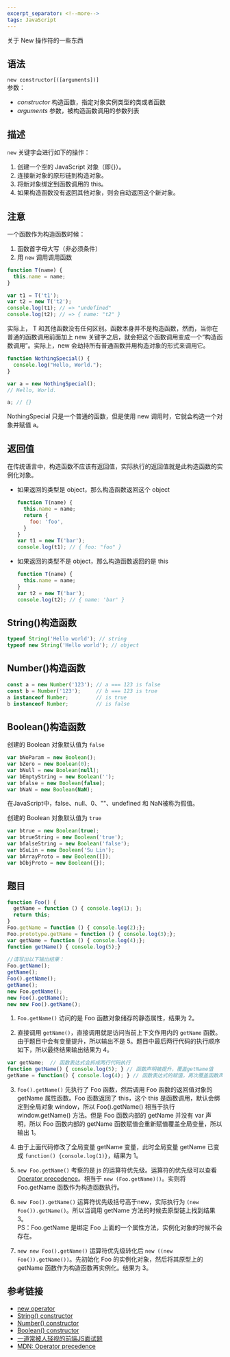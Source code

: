 ```yaml
---
excerpt_separator: <!--more-->
tags: JavaScript
---
```

关于 New 操作符的一些东西
<!--more-->
## 语法

`new constructor[([arguments])]`  
参数：  
- *constructor* 构造函数，指定对象实例类型的类或者函数  
- *arguments* 参数，被构造函数调用的参数列表  

## 描述

`new` 关键字会进行如下的操作：
1. 创建一个空的 JavaScript 对象（即{}）。
2. 连接新对象的原形链到构造对象。
3. 将新对象绑定到函数调用的 this。
4. 如果构造函数没有返回其他对象，则会自动返回这个新对象。

## 注意
一个函数作为构造函数时候：
1. 函数首字母大写（非必须条件）
2. 用 `new` 调用调用函数

```js
function T(name) {
  this.name = name;
}

var t1 = T('t1');
var t2 = new T('t2');
console.log(t1); // => "undefined"
console.log(t2); // => { name: "t2" }
```
实际上， T 和其他函数没有任何区别。函数本身并不是构造函数，然而，当你在普通的函数调用前面加上 new 关键字之后，就会把这个函数调用变成一个“构造函数调用”。实际上，new 会劫持所有普通函数并用构造对象的形式来调用它。  
```js
function NothingSpecial() {
  console.log("Hello, World.");
}

var a = new NothingSpecial();
// Hello, World.

a; // {}
```
NothingSpecial 只是一个普通的函数，但是使用 new 调用时，它就会构造一个对象并赋值 a。

## 返回值
在传统语言中，构造函数不应该有返回值，实际执行的返回值就是此构造函数的实例化对象。
- 如果返回的类型是 object，那么构造函数返回这个 object
  ```js
  function T(name) {
    this.name = name;
    return {
      foo: 'foo',
    }
  }
  var t1 = new T('bar');
  console.log(t1); // { foo: "foo" }
  ```

- 如果返回的类型不是 object，那么构造函数返回的是 this
  ```js
  function T(name) {
    this.name = name;
  }
  var t2 = new T('bar');
  console.log(t2); // { name: 'bar' }
  ```

## String()构造函数

```js
typeof String('Hello world'); // string
typeof new String('Hello world'); // object
```

## Number()构造函数

```js
const a = new Number('123'); // a === 123 is false 
const b = Number('123');     // b === 123 is true 
a instanceof Number;         // is true 
b instanceof Number;         // is false
```

## Boolean()构造函数

创建的 Boolean 对象默认值为 `false`
```js
var bNoParam = new Boolean();
var bZero = new Boolean(0);
var bNull = new Boolean(null);
var bEmptyString = new Boolean('');
var bfalse = new Boolean(false);
var bNaN = new Boolean(NaN);
```
在JavaScript中，false、null、0、""、undefined 和 NaN被称为假值。

创建的 Boolean 对象默认值为 `true`
```js
var btrue = new Boolean(true);
var btrueString = new Boolean('true');
var bfalseString = new Boolean('false');
var bSuLin = new Boolean('Su Lin');
var bArrayProto = new Boolean([]);
var bObjProto = new Boolean({});
```

## 题目
```js
function Foo() {
  getName = function () { console.log(1); };
  return this;
}
Foo.getName = function () { console.log(2);};
Foo.prototype.getName = function () { console.log(3);};
var getName = function () { console.log(4);};
function getName() { console.log(5);}
  
//请写出以下输出结果：
Foo.getName();
getName();
Foo().getName();
getName();
new Foo.getName();
new Foo().getName();
new new Foo().getName();
```

1. `Foo.getName()` 访问的是 Foo 函数对象储存的静态属性，结果为 2。

2. 直接调用 `getName()`，直接调用就是访问当前上下文作用内的 `getName` 函数。由于题目中会有变量提升，所以输出不是 5。题目中最后两行代码的执行顺序如下，所以最终结果输出结果为 4。
```js
var getName;  // 函数表达式会拆成两行代码执行
function getName() { console.log(5); } // 函数声明被提升，覆盖getName值
getName = function() { console.log(4); } // 函数表达式的赋值，再次覆盖函数声明的值。
```

3. `Foo().getName()` 先执行了 Foo 函数，然后调用 Foo 函数的返回值对象的 getName 属性函数。Foo 函数返回了 this，这个 this 是函数调用，默认会绑定到全局对象 window，所以 Foo().getName() 相当于执行 window.getName() 方法。但是 Foo 函数内部的 getName 并没有 var 声明，所以 Foo 函数内部的 getName 函数赋值会重新赋值覆盖全局变量，所以输出 1。

4. 由于上面代码修改了全局变量 getName 变量，此时全局变量 getName 已变成 `function() {console.log(1)}`，结果为 1。

5. `new Foo.getName()` 考察的是 js 的运算符优先级。运算符的优先级可以查看 [Operator precedence](https://developer.mozilla.org/en-US/docs/Web/JavaScript/Reference/Operators/Operator_Precedence)。相当于 `new (Foo.getName)()`。实则将 Foo.getName 函数作为构造函数执行。

6. `new Foo().getName()` 运算符优先级括号高于new，实际执行为 `(new Foo()).getName()`。所以当调用 getName 方法的时候去原型链上找到结果 3。  
  PS：Foo.getName 是绑定 Foo 上面的一个属性方法，实例化对象的时候不会存在。

7. `new new Foo().getName()` 运算符优先级转化后 `new ((new Foo()).getName())`。先初始化 Foo 的实例化对象，然后将其原型上的 getName 函数作为构造函数再实例化。结果为 3。

## 参考链接
- [new operator](https://developer.mozilla.org/en-US/docs/Web/JavaScript/Reference/Operators/new)
- [String() constructor](https://developer.mozilla.org/en-US/docs/Web/JavaScript/Reference/Global_Objects/String/String)
- [Number() constructor](https://developer.mozilla.org/en-US/docs/Web/JavaScript/Reference/Global_Objects/Number/Number)
- [Boolean() constructor](https://developer.mozilla.org/en-US/docs/Web/JavaScript/Reference/Global_Objects/Boolean/Boolean)
- [一道常被人轻视的前端JS面试题](https://www.cnblogs.com/xxcanghai/p/5189353.html)
- [MDN: Operator precedence](https://developer.mozilla.org/en-US/docs/Web/JavaScript/Reference/Operators/Operator_Precedence)